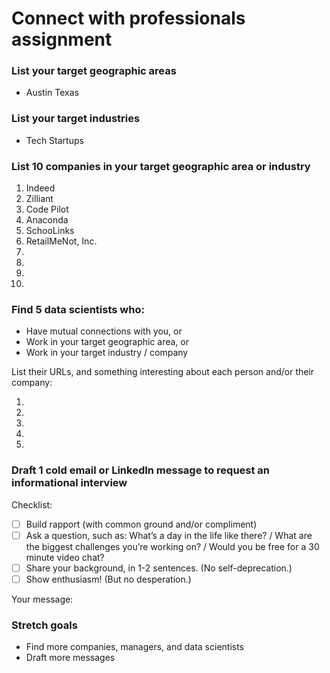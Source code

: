 # Connect with professionals assignment


### List your target geographic areas

- Austin Texas


### List your target industries

- Tech Startups


### List 10 companies in your target geographic area or industry

1. Indeed
2. Zilliant
3. Code Pilot
4. Anaconda
5. SchooLinks
6. RetailMeNot, Inc.
7. 
8. 
9. 
10. 


### Find 5 data scientists who:
- Have mutual connections with you, or
- Work in your target geographic area, or
- Work in your target industry / company

List their URLs, and something interesting about each person and/or their company:

1.
2. 
3. 
4. 
5. 


### Draft 1 cold email or LinkedIn message to request an informational interview

Checklist:

- [ ] Build rapport (with common ground and/or compliment)
- [ ] Ask a question, such as: What’s a day in the life like there? / What are the biggest challenges you’re working on? / Would you be free for a 30 minute video chat?
- [ ] Share your background, in 1-2 sentences. (No self-deprecation.)
- [ ] Show enthusiasm! (But no desperation.)

Your message:





### Stretch goals

- Find more companies, managers, and data scientists
- Draft more messages

